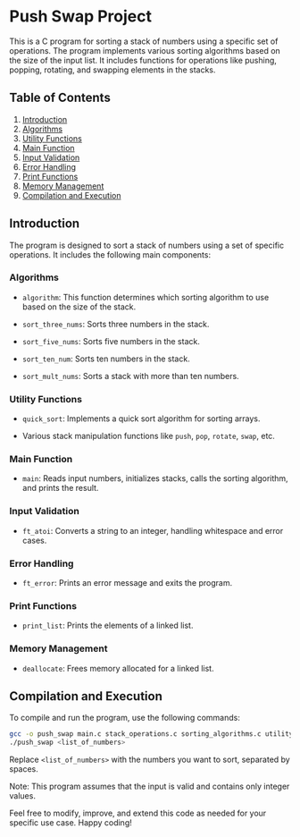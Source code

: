 # Push Swap Project

This is a C program for sorting a stack of numbers using a specific set of operations. The program implements various sorting algorithms based on the size of the input list. It includes functions for operations like pushing, popping, rotating, and swapping elements in the stacks.

## Table of Contents
1. [Introduction](#introduction)
2. [Algorithms](#algorithms)
3. [Utility Functions](#utility-functions)
4. [Main Function](#main-function)
5. [Input Validation](#input-validation)
6. [Error Handling](#error-handling)
7. [Print Functions](#print-functions)
8. [Memory Management](#memory-management)
9. [Compilation and Execution](#compilation-and-execution)

## Introduction

The program is designed to sort a stack of numbers using a set of specific operations. It includes the following main components:

### Algorithms
- `algorithm`: This function determines which sorting algorithm to use based on the size of the stack.

- `sort_three_nums`: Sorts three numbers in the stack.

- `sort_five_nums`: Sorts five numbers in the stack.

- `sort_ten_num`: Sorts ten numbers in the stack.

- `sort_mult_nums`: Sorts a stack with more than ten numbers.

### Utility Functions
- `quick_sort`: Implements a quick sort algorithm for sorting arrays.

- Various stack manipulation functions like `push`, `pop`, `rotate`, `swap`, etc.

### Main Function
- `main`: Reads input numbers, initializes stacks, calls the sorting algorithm, and prints the result.

### Input Validation
- `ft_atoi`: Converts a string to an integer, handling whitespace and error cases.

### Error Handling
- `ft_error`: Prints an error message and exits the program.

### Print Functions
- `print_list`: Prints the elements of a linked list.

### Memory Management
- `deallocate`: Frees memory allocated for a linked list.

## Compilation and Execution

To compile and run the program, use the following commands:

```bash
gcc -o push_swap main.c stack_operations.c sorting_algorithms.c utility_functions.c
./push_swap <list_of_numbers>
```

Replace `<list_of_numbers>` with the numbers you want to sort, separated by spaces.

Note: This program assumes that the input is valid and contains only integer values.

Feel free to modify, improve, and extend this code as needed for your specific use case. Happy coding!
